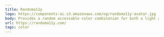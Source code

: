 ```yaml
---
title: Randoma11y
logo: https://components-ai.s3.amazonaws.com/og/randoma11y-avatar.jpg
body: Provides a random accessable color combination for both a light and a dark mode
url: https://randoma11y.com/
tags: color
---
```

